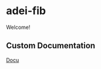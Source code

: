 # adei-fib
Welcome!
## Custom Documentation
[Docu]([https://florentine-plow-2ed.notion.site/R-Docu-07daf5495f284e8ea7a7c89e912767d8?pvs=4](https://florentine-plow-2ed.notion.site/An-lisi-de-Dades-i-Explotaci-de-la-Informaci-36d0bbf0fd764e5593ac179228aa2d72?pvs=4)https://florentine-plow-2ed.notion.site/An-lisi-de-Dades-i-Explotaci-de-la-Informaci-36d0bbf0fd764e5593ac179228aa2d72?pvs=4)
